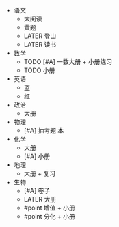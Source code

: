 - 语文
	- 大阅读
	- 黄题
	- LATER 登山
	- LATER 读书
- 数学
	- TODO [#A] 一数大册 + 小册练习
	- TODO 小册
- 英语
	- 蓝
	- 红
- 政治
	- 大册
- 物理
	- [#A] 抽考题 本
- 化学
	- 大册
	- [#A] 小册
- 地理
	- 大册 + 复习
- 生物
	- [#A] 卷子
	- LATER 大册
	- #point 增值 + 小册
	- #point 分化 + 小册